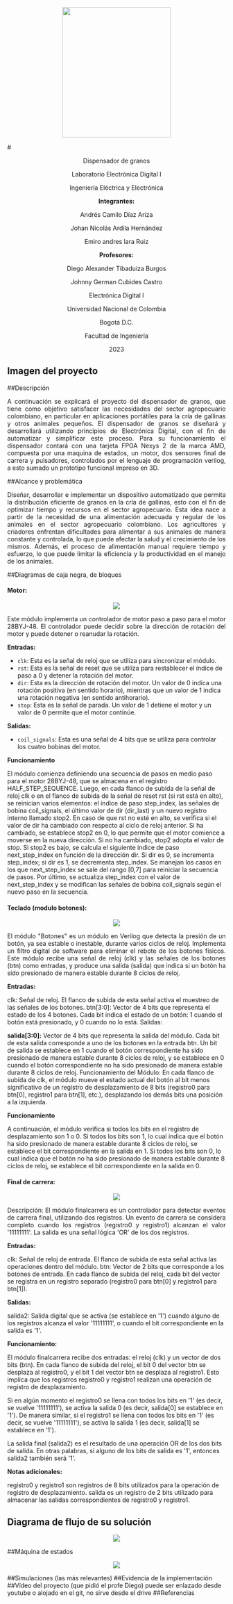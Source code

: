 <center><img src="https://upload.wikimedia.org/wikipedia/commons/thumb/a/a2/Escudo_de_la_Universidad_Nacional_de_Colombia_%282016%29.svg/798px-Escudo_de_la_Universidad_Nacional_de_Colombia_%282016%29.svg.png" style="height:300px; width:250px" /></center>


#<center>Dispensador de granos</center>

<center>Laboratorio Electrónica Digital I

Ingeniería Eléctrica y Electrónica 


**Integrantes:**

Andrés Camilo Díaz Ariza

Johan Nicolás Ardila Hernández

Emiro andres lara Ruiz


**Profesores:**

Diego Alexander Tibaduiza Burgos

Johnny German Cubides Castro


Electrónica Digital I

Universidad Nacional de Colombia

Bogotá D.C.

Facultad de Ingeniería

2023 </center>


## Imagen del proyecto
##Descripción
<p style="text-align: justify">
A continuación se explicará el proyecto del dispensador de granos, que tiene como objetivo satisfacer las necesidades del sector agropecuario colombiano, en particular en aplicaciones portátiles para la cría de gallinas y otros animales pequeños. El dispensador de granos se diseñará y desarrollará utilizando principios de Electrónica Digital, con el fin de automatizar y simplificar este proceso.
Para su funcionamiento el dispensador contará con una tarjeta FPGA Nexys 2 de la marca AMD, compuesta por una maquina de estados, un motor, dos sensores final de carrera y pulsadores, controlados por el lenguaje de programación verilog, a esto sumado un prototipo funcional impreso en 3D.
</p>

##Alcance y problemática
<p style="text-align: justify">
Diseñar, desarrollar e implementar un dispositivo automatizado que permita la distribución eficiente de granos en la cría de gallinas, esto con el fin de optimizar tiempo y recursos en el sector agropecuario.
Esta idea nace a partir de la necesidad de una alimentación adecuada y regular de los animales en el sector agropecuario colombiano. Los agricultores y criadores enfrentan dificultades para alimentar a sus animales de manera constante y controlada, lo que puede afectar la salud y el crecimiento de los mismos. Además, el proceso de alimentación manual requiere tiempo y esfuerzo, lo que puede limitar la eficiencia y la productividad en el manejo de los animales.
</p>

##Diagramas de caja negra, de bloques

#### Motor:
<center><img src="https://drive.google.com/uc?export=download&id=18Gswz4wRFPrKELA2Q42kpWCM8g1iPTaU" /></center>

<p style="text-align: justify">
Este módulo implementa un controlador de motor paso a paso para el motor 28BYJ-48. El controlador puede decidir sobre la dirección de rotación del motor y puede detener o reanudar la rotación.

**Entradas:**
- `clk`: Esta es la señal de reloj que se utiliza para sincronizar el módulo.
- `rst`: Esta es la señal de reset que se utiliza para restablecer el índice de paso a 0 y detener la rotación del motor.
- `dir`: Esta es la dirección de rotación del motor. Un valor de 0 indica una rotación positiva (en sentido horario), mientras que un valor de 1 indica una rotación negativa (en sentido antihorario).
- `stop`: Esta es la señal de parada. Un valor de 1 detiene el motor y un valor de 0 permite que el motor continúe.

**Salidas:**
- `coil_signals`: Esta es una señal de 4 bits que se utiliza para controlar los cuatro bobinas del motor.

**Funcionamiento**

El módulo comienza definiendo una secuencia de pasos en medio paso para el motor 28BYJ-48, que se almacena en el registro HALF_STEP_SEQUENCE. Luego, en cada flanco de subida de la señal de reloj clk o en el flanco de subida de la señal de reset rst (si rst está en alto), se reinician varios elementos: el índice de paso step_index, las señales de bobina coil_signals, el último valor de dir (dir_last) y un nuevo registro interno llamado stop2.
En caso de que rst no esté en alto, se verifica si el valor de dir ha cambiado con respecto al ciclo de reloj anterior. Si ha cambiado, se establece stop2 en 0, lo que permite que el motor comience a moverse en la nueva dirección. Si no ha cambiado, stop2 adopta el valor de stop.
Si stop2 es bajo, se calcula el siguiente índice de paso next_step_index en función de la dirección dir. Si dir es 0, se incrementa step_index; si dir es 1, se decrementa step_index. Se manejan los casos en los que next_step_index se sale del rango [0,7] para reiniciar la secuencia de pasos.
Por último, se actualiza step_index con el valor de next_step_index y se modifican las señales de bobina coil_signals según el nuevo paso en la secuencia.
</p>

#### Teclado (modulo botones):
<center><img src="https://drive.google.com/uc?export=download&id=1cFq-oWvHnjCxXl1Ot-TDIHvCIqL2kRLa" /></center>
<p style="text-align: justify">
El módulo "Botones" es un módulo en Verilog que detecta la presión de un botón, ya sea estable o inestable, durante varios ciclos de reloj. Implementa un filtro digital de software para eliminar el rebote de los botones físicos. Este módulo recibe una señal de reloj (clk) y las señales de los botones (btn) como entradas, y produce una salida (salida) que indica si un botón ha sido presionado de manera estable durante 8 ciclos de reloj.

**Entradas:**

clk: Señal de reloj. El flanco de subida de esta señal activa el muestreo de las señales de los botones.
btn[3:0]: Vector de 4 bits que representa el estado de los 4 botones. Cada bit indica el estado de un botón: 1 cuando el botón está presionado, y 0 cuando no lo está.
Salidas:

**salida[3:0]:** Vector de 4 bits que representa la salida del módulo. Cada bit de esta salida corresponde a uno de los botones en la entrada btn. Un bit de salida se establece en 1 cuando el botón correspondiente ha sido presionado de manera estable durante 8 ciclos de reloj, y se establece en 0 cuando el botón correspondiente no ha sido presionado de manera estable durante 8 ciclos de reloj.
Funcionamiento del Módulo:
En cada flanco de subida de clk, el módulo mueve el estado actual del botón al bit menos significativo de un registro de desplazamiento de 8 bits (registro0 para btn[0], registro1 para btn[1], etc.), desplazando los demás bits una posición a la izquierda.

**Funcionamiento**

A continuación, el módulo verifica si todos los bits en el registro de desplazamiento son 1 o 0. Si todos los bits son 1, lo cual indica que el botón ha sido presionado de manera estable durante 8 ciclos de reloj, se establece el bit correspondiente en la salida en 1. Si todos los bits son 0, lo cual indica que el botón no ha sido presionado de manera estable durante 8 ciclos de reloj, se establece el bit correspondiente en la salida en 0.
</p>
<center></center>

#### Final de carrera:
<center><img src="https://drive.google.com/uc?export=download&id=1mW4VLW6phuq5ikxuStRd7IDqpqCSkyXx" /></center>
<p style="text-align: justify">
Descripción: El módulo finalcarrera es un controlador para detectar eventos de carrera final, utilizando dos registros. Un evento de carrera se considera completo cuando los registros (registro0 y registro1) alcanzan el valor '11111111'. La salida es una señal lógica 'OR' de los dos registros.

**Entradas:**

clk: Señal de reloj de entrada. El flanco de subida de esta señal activa las operaciones dentro del módulo.
btn: Vector de 2 bits que corresponde a los botones de entrada. En cada flanco de subida del reloj, cada bit del vector se registra en un registro separado (registro0 para btn[0] y registro1 para btn[1]).

**Salidas:**

salida2: Salida digital que se activa (se establece en '1') cuando alguno de los registros alcanza el valor '11111111', o cuando el bit correspondiente en la salida es '1'.

**Funcionamiento:**

El módulo finalcarrera recibe dos entradas: el reloj (clk) y un vector de dos bits (btn). En cada flanco de subida del reloj, el bit 0 del vector btn se desplaza al registro0, y el bit 1 del vector btn se desplaza al registro1. Esto implica que los registros registro0 y registro1 realizan una operación de registro de desplazamiento.

Si en algún momento el registro0 se llena con todos los bits en '1' (es decir, se vuelve '11111111'), se activa la salida 0 (es decir, salida[0] se establece en '1'). De manera similar, si el registro1 se llena con todos los bits en '1' (es decir, se vuelve '11111111'), se activa la salida 1 (es decir, salida[1] se establece en '1').

La salida final (salida2) es el resultado de una operación OR de los dos bits de salida. En otras palabras, si alguno de los bits de salida es '1', entonces salida2 también será '1'.

**Notas adicionales:**

registro0 y registro1 son registros de 8 bits utilizados para la operación de registro de desplazamiento.
salida es un registro de 2 bits utilizado para almacenar las salidas correspondientes de registro0 y registro1.
</p>
<center></center>



## Diagrama de flujo de su solución

<center><img src="https://drive.google.com/uc?export=download&id=17w0of8XUILDTnA1OlQS7ZlRkkuhfWaPd" /></center>

##Máquina de estados
<center><img src="https://drive.google.com/uc?export=download&id=1h4DcYRqFcgQtGaXpi1SJ2sjknXm4dJsz" /></center>

##Simulaciones (las más relevantes)
##Evidencia de la implementación
##Vídeo del proyecto (que pidió el profe Diego) puede ser enlazado desde youtube o alojado en el git, no sirve desde el drive
##Referencias


